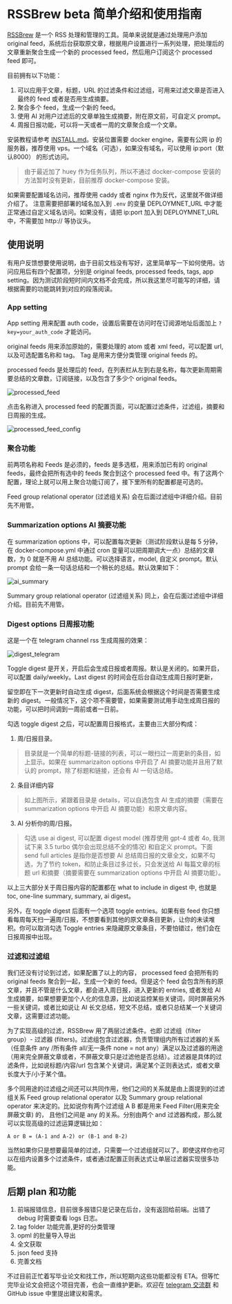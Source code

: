 # RSSBrew beta 简单介绍和使用指南

[RSSBrew](https://github.com/yinan-c/rssbrew) 是一个 RSS 处理和管理的工具。简单来说就是通过处理用户添加 original feed，系统后台获取原文章，根据用户设置进行一系列处理，把处理后的文章重新聚合生成一个新的 processed feed，然后用户订阅这个 processed feed 即可。

目前拥有以下功能：

1. 可以应用于文章，标题，URL 的过滤条件和过滤组，可用来过滤文章是否进入最终的 feed 或者是否用生成摘要。
2. 聚合多个 feed，生成一个新的 feed。
3. 使用 AI 对用户过滤后的文章单独生成摘要，附在原文前，可自定义 prompt。
4. 周报日报功能，可以将一天或者一周的文章聚合成一个文章。

安装教程请参考 [INSTALL.md](https://github.com/yinan-c/rssbrew/blob/main/INSTALL.md)。安装位置需要 docker engine，需要有公网 ip 的服务器，推荐使用 vps。一个域名（可选），如果没有域名，可以使用 ip:port（默认8000） 的形式访问。

> 由于最近加了 huey 作为任务队列，所以不通过 docker-compose 安装的方法暂时没有更新，目前推荐 docker-compose 安装。

如果需要配置域名访问，推荐使用 caddy 或者 nginx 作为反代，这里就不做详细介绍了。
注意需要把部署的域名加入到 `.env` 的变量 DEPLOYMNET_URL 中才能正常通过自定义域名访问。如果没有，请把 ip:port 加入到 DEPLOYMNET_URL 中，不需要加 http:// 等协议头。

## 使用说明

有用户反馈想要使用说明，由于目前文档没有写好，这里简单写一下如何使用。访问应用后有四个配置项，分别是 original feeds, processed feeds, tags, app setting。因为测试阶段短时间内文档不会完成，所以我这里尽可能写的详细，请根据需要的功能跳转到对应的段落阅读。

### App setting

App setting 用来配置 auth code，设置后需要在访问时在订阅源地址后面加上 `?key=your_auth_code` 才能访问。

original feeds 用来添加原始的，需要处理的 atom 或者 xml feed，可以配置 url, 以及可选配置名称和 tag。 Tag 是用来方便分类管理 original feeds 的。

processed feeds 是处理后的 feed，在列表栏从左到右是名称，每次更新周期需要总结的文章数，订阅链接，以及包含了多少个 original feeds。

![processed_feed](../output/pics/processed_feed.png)

点击名称进入 processed feed 的配置页面，可以配置过滤条件，过滤组，摘要和 日周报的生成。

![processed_feed_config](../output/pics/processed_feed_config.png)

### 聚合功能

前两项名称和 Feeds 是必须的，feeds 是多选框，用来添加已有的 original feeds，最终会把所有选中的 feeds 聚合到这个 processed feed 中。有了这两个配置，理论上就可以用上聚合功能订阅了，接下里所有的配置都是可选的。

Feed group relational operator (过滤组关系) 会在后面过滤组中详细介绍。目前先不用管。

### Summarization options AI 摘要功能

在 summarization options 中，可以配置每次更新（测试阶段默认是每 5 分钟，在 docker-compose.yml 中通过 cron 变量可以把周期调大一点）总结的文章数，为 0 就是不用 AI 总结功能。可以选择语言，model, 自定义 prompt。默认 prompt 会给一条一句话总结和一个稍长的总结。默认效果如下：

![ai_summary](../output/pics/AI_summary_rssbrew.png)

Summary group relational operator (过滤组关系) 同上，会在后面过滤组中详细介绍。目前先不用管。

### Digest options 日周报功能

这是一个在 telegram channel rss 生成周报的效果：

![digest_telegram](../output/pics/digest_telegram.png)

Toggle digest 是开关，开启后会生成日报或者周报。默认是关闭的。如果开启，可以配置 daily/weekly。Last digest 的时间会在后台自动生成周日报时更新，

留空即在下一次更新时自动生成 digest，后面系统会根据这个时间是否需要生成新的 digest。一般情况下，这个项不需要管，如果需要测试用手动生成周日报的功能，可以把时间调到一周前或者一日前。

勾选 toggle digest 之后，可以配置周日报格式，主要由三大部分构成：

1. 周/日报目录。

>目录就是一个简单的标题-链接的列表，可以一眼扫过一周更新的条目，如上显示。如果在 summarizaiton options 中开启了 AI 摘要功能并且用了默认的 prompt，除了标题和链接，还会有 AI 一句话总结。

2. 条目详细内容
   
>如上图所示，紧跟着目录是 details，可以自选包含 AI 生成的摘要（需要在 summarization options 中开启 AI 摘要功能）和原文章内容。

3. AI 分析你的周/日报。

>勾选 use ai digest, 可以配置 digest model (推荐使用 gpt-4 或者 4o, 我测试下来 3.5 turbo 偶尔会出现总结不全的情况) 和自定义 prompt。下面 send full articles 是指你是否想要 AI 总结周日报的文章全文，如果不勾选，为了节约 token，和防止条目过多过长，只会发送给 AI 每篇文章的标题 url 和摘要（摘要需要在 summarization options 中开启 AI 摘要功能）。

以上三大部分关于周日报内容的配置都在 what to include in digest 中, 也就是 toc, one-line summary, summary, ai digest。

另外，在 toggle digest 后面有一个选项 toggle entries。如果有些 feed 你只想看每周每天扫一遍周/日报，不想要看到其他的原文章条目更新，让你的未读堆积。你可以取消勾选 Toggle entries 来隐藏原文章条目，不要怕错过，他们会在日报周报中出现。

### 过滤和过滤组

我们还没有讨论到过滤，如果配置了以上的内容， processed feed 会把所有的 original feeds 聚合到一起，生成一个新的 feed。但是这个 feed 会包含所有的原文章，并且不管是什么文章，都会进入周日报，进入更新的 entries, 或者发给 AI 生成摘要，如果想要更加个人化的信息源，比如说监控某些关键词，同时屏蔽另外一些关键词，或者比如说让 AI 长文总结，短文不总结，或者只总结某一个关键词文章，这需要过滤功能。

为了实现高级的过滤，RSSBrew 用了两层过滤条件。也即 过滤组（filter group）- 过滤器 (filters)。过滤组包含过滤器，负责管理组内所有过滤器的关系（任意条件 any /所有条件 all/无一条件 none = not any）满足以及过滤器的用途（用来完全屏蔽文章或者，不屏蔽文章只是过滤他是否总结）。过滤器是具体的过滤条件，比如说标题/内容/url 包含某个关键词，满足某个正则表达式，或者文章长度大于/小于某个值。

多个同用途的过滤组之间还可以共同作用，他们之间的关系就是由上面提到的过滤组关系 Feed group relational operator 以及 Summary group relational operator 来决定的。比如说你有两个过滤组 A B 都是用来 Feed Filter(用来完全屏蔽文章) 的， 且他们之间是 any 的关系。分别由两个 and 过滤器构成，那么就可以实现高级的过滤运算逻辑比如：

`A or B = (A-1 and A-2) or (B-1 and B-2)`

当然如果你只是想要最简单的过滤，只需要一个过滤组就可以了。即使这样你也可以在组内设置多个过滤条件，或者通过配置正则表达式让单层过滤器实现很多功能。

## 后期 plan 和功能

1. 前端报错信息，目前很多报错只是记录在后台，没有返回给前端。出错了 debug 时需要查看 logs 日志。
2. tag folder 功能完善,更好的分类管理
3. opml 的批量导入导出
4. 全文获取
5. json feed 支持
6. 完善文档

不过目前正忙着写毕业论文和找工作，所以短期内这些功能都没有 ETA。但等忙完毕业论文会把这个项目完善，也会一直维护更新。欢迎在 [telegram 交流群](https://t.me/rssbrew) 和 GitHub issue 中里提出建议和需求。